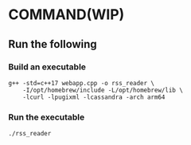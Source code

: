 # COMMAND(WIP)

## Run the following

### Build an executable

```
g++ -std=c++17 webapp.cpp -o rss_reader \
    -I/opt/homebrew/include -L/opt/homebrew/lib \
    -lcurl -lpugixml -lcassandra -arch arm64
```

### Run the executable

```
./rss_reader
```
